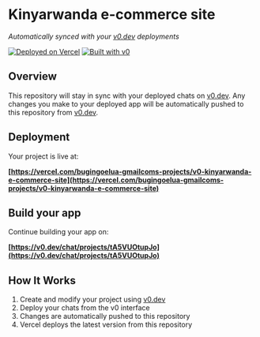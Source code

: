 # Kinyarwanda e-commerce site

*Automatically synced with your [v0.dev](https://v0.dev) deployments*

[![Deployed on Vercel](https://img.shields.io/badge/Deployed%20on-Vercel-black?style=for-the-badge&logo=vercel)](https://vercel.com/bugingoelua-gmailcoms-projects/v0-kinyarwanda-e-commerce-site)
[![Built with v0](https://img.shields.io/badge/Built%20with-v0.dev-black?style=for-the-badge)](https://v0.dev/chat/projects/tA5VUOtupJo)

## Overview

This repository will stay in sync with your deployed chats on [v0.dev](https://v0.dev).
Any changes you make to your deployed app will be automatically pushed to this repository from [v0.dev](https://v0.dev).

## Deployment

Your project is live at:

**[https://vercel.com/bugingoelua-gmailcoms-projects/v0-kinyarwanda-e-commerce-site](https://vercel.com/bugingoelua-gmailcoms-projects/v0-kinyarwanda-e-commerce-site)**

## Build your app

Continue building your app on:

**[https://v0.dev/chat/projects/tA5VUOtupJo](https://v0.dev/chat/projects/tA5VUOtupJo)**

## How It Works

1. Create and modify your project using [v0.dev](https://v0.dev)
2. Deploy your chats from the v0 interface
3. Changes are automatically pushed to this repository
4. Vercel deploys the latest version from this repository
